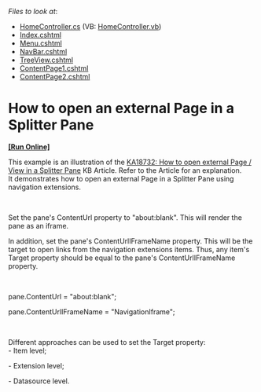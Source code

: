 <!-- default file list -->
*Files to look at*:

* [HomeController.cs](./CS/NavKB/Controllers/HomeController.cs) (VB: [HomeController.vb](./VB/NavKB/Controllers/HomeController.vb))
* [Index.cshtml](./CS/NavKB/Views/Home/Index.cshtml)
* [Menu.cshtml](./CS/NavKB/Views/Home/Menu.cshtml)
* [NavBar.cshtml](./CS/NavKB/Views/Home/NavBar.cshtml)
* [TreeView.cshtml](./CS/NavKB/Views/Home/TreeView.cshtml)
* [ContentPage1.cshtml](./CS/NavKB/Views/Shared/ContentPage1.cshtml)
* [ContentPage2.cshtml](./CS/NavKB/Views/Shared/ContentPage2.cshtml)
<!-- default file list end -->
# How to open an external Page in a Splitter Pane
<!-- run online -->
**[[Run Online]](https://codecentral.devexpress.com/e4605/)**
<!-- run online end -->


<p>This example is an illustration of the <a href="https://www.devexpress.com/Support/Center/p/KA18732">KA18732: How to open external Page / View in a Splitter Pane</a> KB Article. Refer to the Article for an explanation.<br /> It demonstrates how to open an external Page in a Splitter Pane using navigation extensions.</p>
<br />
<p>Set the pane's ContentUrl property to "about:blank". This will render the pane as an iframe.</p>
<p>In addition, set the pane's ContentUrlIFrameName property. This will be the target to open links from the navigation extensions items. Thus, any item's Target property should be equal to the pane's ContentUrlIFrameName property.</p>
<br />
<p>pane.ContentUrl = "about:blank";</p>
<p>pane.ContentUrlIFrameName = "NavigationIframe";</p>
<br />
<p>Different approaches can be used to set the Target property:<br />- Item level;</p>
<p>- Extension level;</p>
<p>- Datasource level.</p>

<br/>


